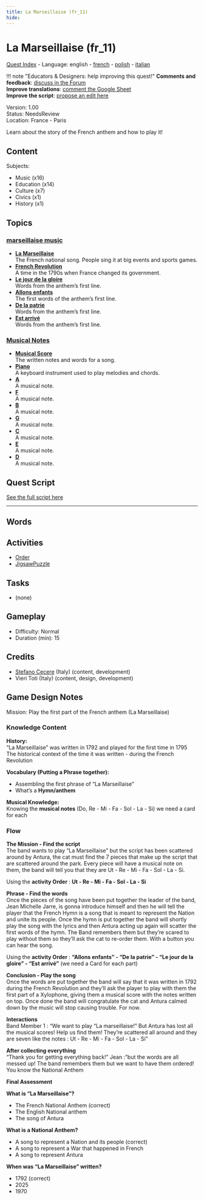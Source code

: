 ```yaml
---
title: La Marseillaise (fr_11)
hide:
---
```


# La Marseillaise (fr_11)
[Quest Index](./index.md) - Language: english - [french](./fr_11.fr.md) - [polish](./fr_11.pl.md) - [italian](./fr_11.it.md)

!!! note "Educators & Designers: help improving this quest!"
    **Comments and feedback**: [discuss in the Forum](https://vgwb.discourse.group/t/fr-11-la-marseillaise/30/1)  
    **Improve translations**: [comment the Google Sheet](https://docs.google.com/spreadsheets/d/1FPFOy8CHor5ArSg57xMuPAG7WM27-ecDOiU-OmtHgjw/edit?gid=849141304#gid=849141304)  
    **Improve the script**: [propose an edit here](https://github.com/vgwb/Antura/blob/main/Assets/_discover/_quests/FR_11%20Music%20Marseillese/FR_11%20Music%20Marseillese%20-%20Yarn%20Script.yarn)  

Version: 1.00  
Status: NeedsReview  
Location: France - Paris

Learn about the story of the French anthem and how to play it!

## Content
Subjects: 

  - Music (x16)
  - Education (x14)
  - Culture (x7)
  - Civics (x1)
  - History (x1)

## Topics
### [marseillaise music](../topics/index.md#marseillaise_music)

  - **[La Marseillaise](../cards/index.md#marseillaise_music)**  
    The French national song. People sing it at big events and sports games.  
  - **[French Revolution](../cards/index.md#french_revolution)**  
    A time in the 1790s when France changed its government.  
  - **[Le jour de la gloire](../cards/index.md#marseillaise_3)**  
    Words from the anthem’s first line.  
  - **[Allons enfants](../cards/index.md#marseillaise_1)**  
    The first words of the anthem’s first line.  
  - **[De la patrie](../cards/index.md#marseillaise_2)**  
    Words from the anthem’s first line.  
  - **[Est arrivé](../cards/index.md#marseillaise_4)**  
    Words from the anthem’s first line.  
### [Musical Notes](../topics/index.md#musical_notes)

  - **[Musical Score](../cards/index.md#musical_score)**  
    The written notes and words for a song.  
  - **[Piano](../cards/index.md#piano)**  
    A keyboard instrument used to play melodies and chords.  
  - **[A](../cards/index.md#note_la)**  
    A musical note.  
  - **[F](../cards/index.md#note_fa)**  
    A musical note.  
  - **[B](../cards/index.md#note_si)**  
    A musical note.  
  - **[G](../cards/index.md#note_sol)**  
    A musical note.  
  - **[C](../cards/index.md#note_do)**  
    A musical note.  
  - **[E](../cards/index.md#note_mi)**  
    A musical note.  
  - **[D](../cards/index.md#note_re)**  
    A musical note.  

## Quest Script

[See the full script here](./fr_11-script.md)

---

## Words
## Activities
- [Order](../activities/index.md#Order)
- [JigsawPuzzle](../activities/index.md#JigsawPuzzle)

## Tasks
- (none)
## Gameplay
- Difficulty: Normal
- Duration (min): 15
## Credits
- [Stefano Cecere](https://stefanocecere.com) (Italy) (content, development)
- Vieri Toti (Italy) (content, design, development)

## Game Design Notes

Mission: Play the first part of the French anthem (La Marseillaise)

### Knowledge Content
**History:**  
“La Marseillaise” was written in 1792 and played for the first time in 1795
The historical context of the time it was written - during the French Revolution

**Vocabulary (Putting a Phrase together):**  

- Assembling the first phrase of “La Marseillaise”
- What’s a **Hymn/anthem**

**Musical Knowledge:**  
Knowing the **musical notes** (Do, Re - Mi - Fa - Sol - La - Si) we need a card for each

### Flow

**The Mission - Find the script**  
The band wants to play “La Marseillaise” but the script has been scattered around by Antura, the cat must find the 7 pieces that make up the script that are scattered around the park. Every piece will have a musical note on them, the band will tell you that they are Ut - Re - Mi - Fa - Sol - La - Si.

Using the **activity Order** : **Ut - Re - Mi - Fa - Sol - La - Si**

**Phrase - Find  the words**  
Once the pieces of the song have been put together the leader of the band, Jean Michelle Jarre, is gonna introduce himself and then he will tell the player that the French Hymn is a song that is meant to represent the Nation and unite its people. 
Once the hymn is put together the band will shortly play the song with the lyrics and then Antura acting up again will scatter the first words of the hymn.
The Band remembers them but they’re scared to play without them so they’ll ask the cat to re-order them. With a button you can hear the song.

Using the **activity Order** : **“Allons enfants” - “De la patrie” - “Le jour de la gloire”  - “Est arrivé”** (we need a Card for each part)

**Conclusion - Play the song**  
Once the words are put together the band will say that it was written in 1792 during the French Revolution  and they’ll ask the player to play with them the first part of a Xylophone, giving them a musical score with the notes written on top.
Once done the band will congratulate the cat and Antura calmed down by the music will stop causing trouble. For now.

**Interactions**  
Band Member 1 : “We want to play “La marseillaise!” But Antura has lost all the musical scores! Help us  find them! They’re scattered all around and they are seven like the notes : Ut - Re - Mi - Fa - Sol - La - Si”

**After collecting everything**  
“Thank you for getting everything back!”
Jean :”but the words are all messed up! The band remembers them but we want to have them ordered! You know the National Anthem

**Final Assessment**

**What is “La Marseillaise”?**

- The French National Anthem (correct)
- The English National anthem
- The song of Antura

**What is a National Anthem?**

- A song to represent a Nation and its people (correct)
- A song to represent a War that happened in French
- A song to represent Antura

**When was “La Marseillaise” written?**

- 1792 (correct)
- 2025
- 1970


